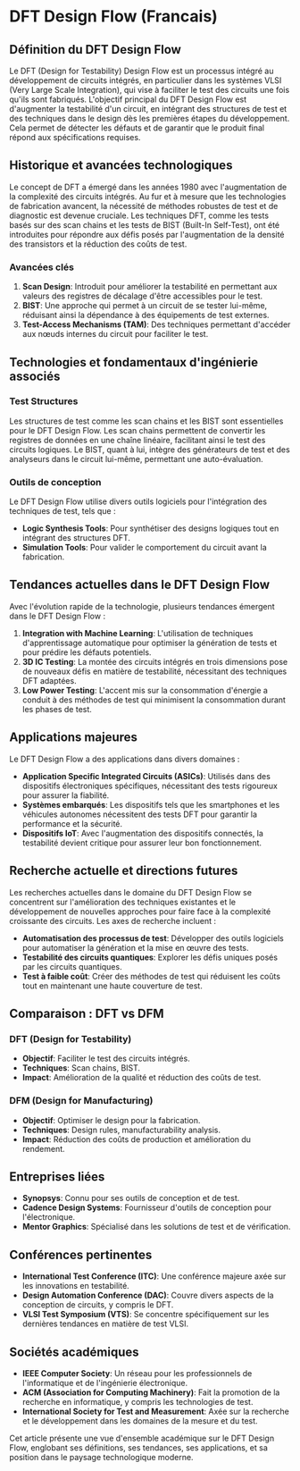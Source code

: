 # DFT Design Flow (Francais)

## Définition du DFT Design Flow

Le DFT (Design for Testability) Design Flow est un processus intégré au développement de circuits intégrés, en particulier dans les systèmes VLSI (Very Large Scale Integration), qui vise à faciliter le test des circuits une fois qu'ils sont fabriqués. L'objectif principal du DFT Design Flow est d'augmenter la testabilité d'un circuit, en intégrant des structures de test et des techniques dans le design dès les premières étapes du développement. Cela permet de détecter les défauts et de garantir que le produit final répond aux spécifications requises.

## Historique et avancées technologiques

Le concept de DFT a émergé dans les années 1980 avec l'augmentation de la complexité des circuits intégrés. Au fur et à mesure que les technologies de fabrication avancent, la nécessité de méthodes robustes de test et de diagnostic est devenue cruciale. Les techniques DFT, comme les tests basés sur des scan chains et les tests de BIST (Built-In Self-Test), ont été introduites pour répondre aux défis posés par l'augmentation de la densité des transistors et la réduction des coûts de test.

### Avancées clés

1. **Scan Design**: Introduit pour améliorer la testabilité en permettant aux valeurs des registres de décalage d'être accessibles pour le test.
2. **BIST**: Une approche qui permet à un circuit de se tester lui-même, réduisant ainsi la dépendance à des équipements de test externes.
3. **Test-Access Mechanisms (TAM)**: Des techniques permettant d'accéder aux nœuds internes du circuit pour faciliter le test.

## Technologies et fondamentaux d'ingénierie associés

### Test Structures

Les structures de test comme les scan chains et les BIST sont essentielles pour le DFT Design Flow. Les scan chains permettent de convertir les registres de données en une chaîne linéaire, facilitant ainsi le test des circuits logiques. Le BIST, quant à lui, intègre des générateurs de test et des analyseurs dans le circuit lui-même, permettant une auto-évaluation.

### Outils de conception

Le DFT Design Flow utilise divers outils logiciels pour l'intégration des techniques de test, tels que :

- **Logic Synthesis Tools**: Pour synthétiser des designs logiques tout en intégrant des structures DFT.
- **Simulation Tools**: Pour valider le comportement du circuit avant la fabrication.

## Tendances actuelles dans le DFT Design Flow

Avec l'évolution rapide de la technologie, plusieurs tendances émergent dans le DFT Design Flow :

1. **Integration with Machine Learning**: L'utilisation de techniques d'apprentissage automatique pour optimiser la génération de tests et pour prédire les défauts potentiels.
2. **3D IC Testing**: La montée des circuits intégrés en trois dimensions pose de nouveaux défis en matière de testabilité, nécessitant des techniques DFT adaptées.
3. **Low Power Testing**: L'accent mis sur la consommation d'énergie a conduit à des méthodes de test qui minimisent la consommation durant les phases de test.

## Applications majeures

Le DFT Design Flow a des applications dans divers domaines :

- **Application Specific Integrated Circuits (ASICs)**: Utilisés dans des dispositifs électroniques spécifiques, nécessitant des tests rigoureux pour assurer la fiabilité.
- **Systèmes embarqués**: Les dispositifs tels que les smartphones et les véhicules autonomes nécessitent des tests DFT pour garantir la performance et la sécurité.
- **Dispositifs IoT**: Avec l'augmentation des dispositifs connectés, la testabilité devient critique pour assurer leur bon fonctionnement.

## Recherche actuelle et directions futures

Les recherches actuelles dans le domaine du DFT Design Flow se concentrent sur l'amélioration des techniques existantes et le développement de nouvelles approches pour faire face à la complexité croissante des circuits. Les axes de recherche incluent :

- **Automatisation des processus de test**: Développer des outils logiciels pour automatiser la génération et la mise en œuvre des tests.
- **Testabilité des circuits quantiques**: Explorer les défis uniques posés par les circuits quantiques.
- **Test à faible coût**: Créer des méthodes de test qui réduisent les coûts tout en maintenant une haute couverture de test.

## Comparaison : DFT vs DFM

### DFT (Design for Testability)

- **Objectif**: Faciliter le test des circuits intégrés.
- **Techniques**: Scan chains, BIST.
- **Impact**: Amélioration de la qualité et réduction des coûts de test.

### DFM (Design for Manufacturing)

- **Objectif**: Optimiser le design pour la fabrication.
- **Techniques**: Design rules, manufacturability analysis.
- **Impact**: Réduction des coûts de production et amélioration du rendement.

## Entreprises liées

- **Synopsys**: Connu pour ses outils de conception et de test.
- **Cadence Design Systems**: Fournisseur d'outils de conception pour l'électronique.
- **Mentor Graphics**: Spécialisé dans les solutions de test et de vérification.

## Conférences pertinentes

- **International Test Conference (ITC)**: Une conférence majeure axée sur les innovations en testabilité.
- **Design Automation Conference (DAC)**: Couvre divers aspects de la conception de circuits, y compris le DFT.
- **VLSI Test Symposium (VTS)**: Se concentre spécifiquement sur les dernières tendances en matière de test VLSI.

## Sociétés académiques

- **IEEE Computer Society**: Un réseau pour les professionnels de l'informatique et de l'ingénierie électronique.
- **ACM (Association for Computing Machinery)**: Fait la promotion de la recherche en informatique, y compris les technologies de test.
- **International Society for Test and Measurement**: Axée sur la recherche et le développement dans les domaines de la mesure et du test.

Cet article présente une vue d'ensemble académique sur le DFT Design Flow, englobant ses définitions, ses tendances, ses applications, et sa position dans le paysage technologique moderne.